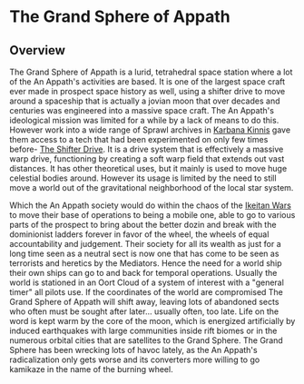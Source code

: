 # The Grand Sphere of Appath

## Overview

The Grand Sphere of Appath is a lurid, tetrahedral space station where a lot of the An Appath's activities are based.  It is one of the largest space craft ever made in prospect space history as well, using a shifter drive to move around a spaceship that is actually a jovian moon that over decades and centuries was engineered into a massive space craft.  The An Appath's ideological mission was limited for a while by a lack of means to do this.  However work into a wide range of Sprawl archives in [Karbana Kinnis](Kinnis.md) gave them access to a tech that had been experimented on only few times before- [The Shifter Drive](./General_Abyss/FTL_Systems.md).  It is a drive system that is effectively a massive warp drive, functioning by creating a soft warp field that extends out vast distances.  It has other theoretical uses, but it mainly is used to move huge celestial bodies around.  However its usage is limited by the need to still move a world out of the gravitational neighborhood of the local star system.  

Which the An Appath society would do within the chaos of the [Ikeitan Wars]() to move their base of operations to being a mobile one, able to go to various parts of the prospect to bring about the better dozin and break with the dominionist ladders forever in favor of the wheel, the wheels of equal accountability and judgement.  Their society for all its wealth as just for a long time seen as a neutral sect is now one that has come to be seen as terrorists and heretics by the Mediators.  Hence the need for a world ship their own ships can go to and back for temporal operations.  Usually the world is stationed in an Oort Cloud of a system of interest with a "general timer" all pilots use.  If the coordinates of the world are compromised The Grand Sphere of Appath will shift away, leaving lots of abandoned sects who often must be sought after later...  usually often, too late.    Life on the word is kept warm by the core of the moon, which is energized artificially by induced earthquakes with large communities inside rift biomes or in the numerous orbital cities that are satellites to the Grand Sphere.  The Grand Sphere has been wrecking lots of havoc lately, as the An Appath's radicalization only gets worse and its converters more willing to go kamikaze in the name of the burning wheel.  
